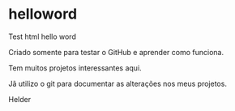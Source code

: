 helloword
=========

Test html hello word

Criado somente para testar o GitHub e aprender como funciona.

Tem muitos projetos interessantes aqui.

Jã utilizo o git para documentar as alterações nos meus projetos.


Helder
